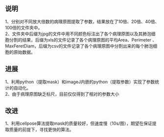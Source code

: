 ## 说明
1、分别对不同放大倍数的病理原图提取了参数，结果放在了10倍、20倍、40倍、100倍的文件夹中。\
2、文件夹中后缀为jpg的文件中用不同颜色标注出了各个病理原图以及其肺泡细胞分割的结果，后缀为xls的文件记录了各个病理原图的平均Area、Perimeter	、MaxFeretDiam，后缀为csv的文件记录了各个病理原图中分割出来的每个肺泡细胞的原始数据。
## 进展
1、利用python（提取mask）和imageJ内嵌的python（提取参数）实现了参数统计的自动化。\
2、由于病理原图缺乏标尺，目前仅仅得到了相对的参数大小
## 改进
1、利用cellpose算法提取mask的质量较好，但速度慢（10s/图），期望在保证提取质量的前提下，寻找更快的算法。
